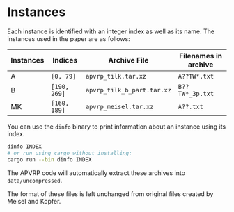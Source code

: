 # Instances

Each instance is identified with an integer index as well as its name.  The instances used in the paper are as follows:

| Instances | Indices      | Archive File               | Filenames in archive |
|-----------|--------------|----------------------------|----------------------|
| A         | `[0, 79]`    | `apvrp_tilk.tar.xz`        | `A??TW*.txt`         |
| B         | `[190, 269]` | `apvrp_tilk_b_part.tar.xz` | `B??TW*_3p.txt`      |
| MK        | `[160, 189]` | `apvrp_meisel.tar.xz`      | `A??.txt`            |

You can use the `dinfo` binary to print information about an instance using its index.

```bash
dinfo INDEX
# or run using cargo without installing:
cargo run --bin dinfo INDEX
```

The APVRP code will automatically extract these archives into `data/uncompressed`.

The format of these files is left unchanged from original files created by Meisel and Kopfer.

